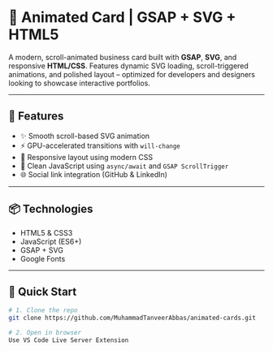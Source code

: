 # 🚀 Animated Card | GSAP + SVG + HTML5

A modern, scroll-animated business card built with **GSAP**, **SVG**, and responsive **HTML/CSS**. Features dynamic SVG loading, scroll-triggered animations, and polished layout – optimized for developers and designers looking to showcase interactive portfolios.

---

## 🔧 Features

- ✨ Smooth scroll-based SVG animation
- ⚡ GPU-accelerated transitions with `will-change`
- 🎯 Responsive layout using modern CSS
- 🧠 Clean JavaScript using `async/await` and `GSAP ScrollTrigger`
- 🌐 Social link integration (GitHub & LinkedIn)

---

## 📦 Technologies

- HTML5 & CSS3
- JavaScript (ES6+)
- GSAP + SVG
- Google Fonts

---

## 🚀 Quick Start

```bash
# 1. Clone the repo
git clone https://github.com/MuhammadTanveerAbbas/animated-cards.git

# 2. Open in browser
Use VS Code Live Server Extension
```
